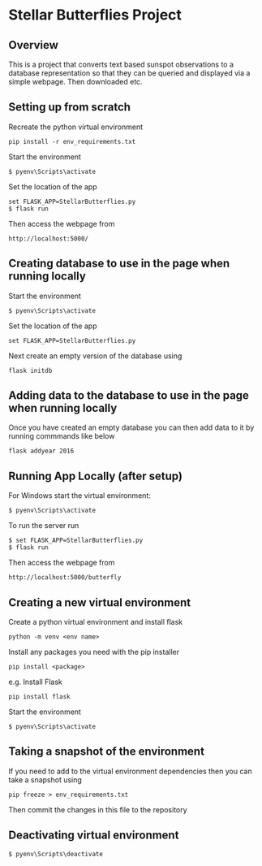 # Stellar Butterflies Project
## Overview

This is a project that converts text based sunspot observations to a database representation so that they can be queried and displayed via a simple webpage. Then downloaded etc.

## Setting up from scratch

Recreate the python virtual environment

    pip install -r env_requirements.txt

Start the environment

    $ pyenv\Scripts\activate

Set the location of the app

    set FLASK_APP=StellarButterflies.py
    $ flask run

Then access the webpage from 

    http://localhost:5000/

## Creating database to use in the page when running locally

Start the environment

    $ pyenv\Scripts\activate

Set the location of the app

    set FLASK_APP=StellarButterflies.py

Next create an empty version of the database using

    flask initdb

## Adding data to the database to use in the page when running locally

Once you have created an empty database you can then add data to it by running commmands like below

    flask addyear 2016

## Running App Locally (after setup)

For Windows start the virtual environment:

    $ pyenv\Scripts\activate

To run the server run

    $ set FLASK_APP=StellarButterflies.py
    $ flask run
    
Then access the webpage from 

    http://localhost:5000/butterfly

## Creating a new virtual environment

Create a python virtual environment and install flask

    python -m venv <env name>
Install any packages you need with the pip installer

    pip install <package>

e.g. Install Flask

    pip install flask

Start the environment

    $ pyenv\Scripts\activate

## Taking a snapshot of the environment
If you need to add to the virtual environment dependencies then you can take a snapshot using

    pip freeze > env_requirements.txt

Then commit the changes in this file to the repository

## Deactivating virtual environment

    $ pyenv\Scripts\deactivate